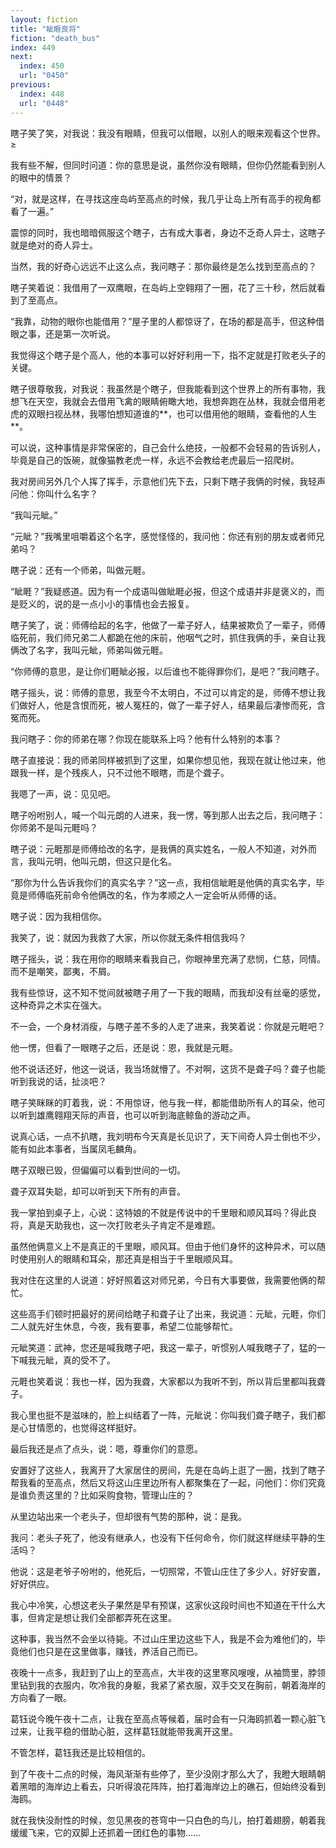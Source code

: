 ```yaml
---
layout: fiction
title: "眦睚良将"
fiction: "death_bus"
index: 449
next:
  index: 450
  url: "0450"
previous:
  index: 448
  url: "0448"
---
```

瞎子笑了笑，对我说：我没有眼睛，但我可以借眼，以别人的眼来观看这个世界。≥

我有些不解，但同时问道：你的意思是说，虽然你没有眼睛，但你仍然能看到别人的眼中的情景？

“对，就是这样，在寻找这座岛屿至高点的时候，我几乎让岛上所有高手的视角都看了一遍。”

震惊的同时，我也暗暗佩服这个瞎子，古有成大事者，身边不乏奇人异士，这瞎子就是绝对的奇人异士。

当然，我的好奇心远远不止这么点，我问瞎子：那你最终是怎么找到至高点的？

瞎子笑着说：我借用了一双鹰眼，在岛屿上空翱翔了一圈，花了三十秒，然后就看到了至高点。

“我靠，动物的眼你也能借用？”屋子里的人都惊讶了，在场的都是高手，但这种借眼之事，还是第一次听说。

我觉得这个瞎子是个高人，他的本事可以好好利用一下，指不定就是打败老头子的关键。

瞎子很尊敬我，对我说：我虽然是个瞎子，但我能看到这个世界上的所有事物，我想飞在天空，我就会去借用飞禽的眼睛俯瞰大地，我想奔跑在丛林，我就会借用老虎的双眼扫视丛林，我哪怕想知道谁的**，也可以借用他的眼睛，查看他的人生**。

可以说，这种事情是非常保密的，自己会什么绝技，一般都不会轻易的告诉别人，毕竟是自己的饭碗，就像猫教老虎一样，永远不会教给老虎最后一招爬树。

我对房间另外几个人挥了挥手，示意他们先下去，只剩下瞎子我俩的时候，我轻声问他：你叫什么名字？

“我叫元眦。”

“元眦？”我嘴里咀嚼着这个名字，感觉怪怪的，我问他：你还有别的朋友或者师兄弟吗？

瞎子说：还有一个师弟，叫做元睚。

“眦睚？”我疑惑道。因为有一个成语叫做眦睚必报，但这个成语并非是褒义的，而是贬义的，说的是一点小小的事情也会去报复。

瞎子笑了，说：师傅给起的名字，他做了一辈子好人，结果被欺负了一辈子，师傅临死前，我们师兄弟二人都跪在他的床前，他咽气之时，抓住我俩的手，亲自让我俩改了名字，我叫元眦，师弟叫做元睚。

“你师傅的意思，是让你们睚眦必报，以后谁也不能得罪你们，是吧？”我问瞎子。

瞎子摇头，说：师傅的意思，我至今不太明白，不过可以肯定的是，师傅不想让我们做好人，他是含恨而死，被人冤枉的，做了一辈子好人，结果最后凄惨而死，含冤而死。

我问瞎子：你的师弟在哪？你现在能联系上吗？他有什么特别的本事？

瞎子直接说：我的师弟同样被抓到了这里，如果你想见他，我现在就让他过来，他跟我一样，是个残疾人，只不过他不眼瞎，而是个聋子。

我嗯了一声，说：见见吧。

瞎子吩咐别人，喊一个叫元朗的人进来，我一愣，等到那人出去之后，我问瞎子：你师弟不是叫元睚吗？

瞎子说：元睚那是师傅给改的名字，是我俩的真实姓名，一般人不知道，对外而言，我叫元明，他叫元朗，但这只是化名。

“那你为什么告诉我你们的真实名字？”这一点，我相信眦睚是他俩的真实名字，毕竟是师傅临死前命令他俩改的名，作为孝顺之人一定会听从师傅的话。

瞎子说：因为我相信你。

我笑了，说：就因为我救了大家，所以你就无条件相信我吗？

瞎子摇头，说：我在用你的眼睛来看我自己，你眼神里充满了悲悯，仁慈，同情。而不是嘲笑，鄙夷，不屑。

我有些惊讶，这不知不觉间就被瞎子用了一下我的眼睛，而我却没有丝毫的感觉，这种奇异之术实在强大。

不一会，一个身材消瘦，与瞎子差不多的人走了进来，我笑着说：你就是元睚吧？

他一愣，但看了一眼瞎子之后，还是说：恩，我就是元睚。

他不说话还好，他这一说话，我当场就懵了。不对啊，这货不是聋子吗？聋子也能听到我说的话，扯淡吧？

瞎子笑眯眯的盯着我，说：不用惊讶，他与我一样，都能借助所有人的耳朵，他可以听到雄鹰翱翔天际的声音，也可以听到海底鲸鱼的游动之声。

说真心话，一点不扒瞎，我刘明布今天真是长见识了，天下间奇人异士倒也不少，能有如此本事者，当属凤毛麟角。

瞎子双眼已毁，但偏偏可以看到世间的一切。

聋子双耳失聪，却可以听到天下所有的声音。

我一掌拍到桌子上，心说：这特娘的不就是传说中的千里眼和顺风耳吗？得此良将，真是天助我也，这一次打败老头子肯定不是难题。

虽然他俩意义上不是真正的千里眼，顺风耳。但由于他们身怀的这种异术，可以随时使用别人的眼睛和耳朵，那还真是相当于千里眼顺风耳。

我对住在这里的人说道：好好照着这对师兄弟，今日有大事要做，我需要他俩的帮忙。

这些高手们顿时把最好的房间给瞎子和聋子让了出来，我说道：元眦，元睚，你们二人就先好生休息，今夜，我有要事，希望二位能够帮忙。

元眦笑道：武神，您还是喊我瞎子吧，我这一辈子，听惯别人喊我瞎子了，猛的一下喊我元眦，真的受不了。

元睚也笑着说：我也一样，因为我聋，大家都以为我听不到，所以背后里都叫我聋子。

我心里也挺不是滋味的，脸上纠结着了一阵，元眦说：你叫我们聋子瞎子，我们都是心甘情愿的，也觉得这样挺好。

最后我还是点了点头，说：嗯，尊重你们的意愿。

安置好了这些人，我离开了大家居住的房间，先是在岛屿上逛了一圈，找到了瞎子帮我看的至高点，然后又将这山庄里边所有人都聚集在了一起，问他们：你们究竟是谁负责这里的？比如采购食物，管理山庄的？

从里边站出来一个老头子，但却很有气势的那种，说：是我。

我问：老头子死了，他没有继承人，也没有下任何命令，你们就这样继续平静的生活吗？

他说：这是老爷子吩咐的，他死后，一切照常，不管山庄住了多少人，好好安置，好好供应。

我心中冷笑，心想这老头子果然是早有预谋，这家伙这段时间也不知道在干什么大事，但肯定是想让我们全部都弄死在这里。

这种事，我当然不会坐以待毙。不过山庄里边这些下人，我是不会为难他们的，毕竟他们也只是在这里做事，赚钱，养活自己而已。

夜晚十一点多，我赶到了山上的至高点，大半夜的这里寒风嗖嗖，从袖筒里，脖领里钻到我的衣服内，吹冷我的身躯，我紧了紧衣服，双手交叉在胸前，朝着海岸的方向看了一眼。

葛钰说今晚午夜十二点，让我在至高点等候着，届时会有一只海鸥抓着一颗心脏飞过来，让我平稳的借助心脏，这样葛钰就能带我离开这里。

不管怎样，葛钰我还是比较相信的。

到了午夜十二点的时候，海风渐渐有些停了，至少没刚才那么大了，我瞪大眼睛朝着黑暗的海岸边上看去，只听得浪花阵阵，拍打着海岸边上的礁石，但始终没看到海鸥。

就在我快没耐性的时候，忽见黑夜的苍穹中一只白色的鸟儿，拍打着翅膀，朝着我缓缓飞来，它的双脚上还抓着一团红色的事物……
